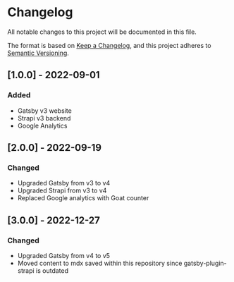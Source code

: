 # Changelog
All notable changes to this project will be documented in this file.

The format is based on [Keep a Changelog](https://keepachangelog.com/en/1.0.0/),
and this project adheres to [Semantic Versioning](https://semver.org/spec/v2.0.0.html).

## [1.0.0] - 2022-09-01

### Added
- Gatsby v3 website
- Strapi v3 backend
- Google Analytics

## [2.0.0] - 2022-09-19

### Changed
- Upgraded Gatsby from v3 to v4
- Upgraded Strapi from v3 to v4
- Replaced Google analytics with Goat counter

## [3.0.0] - 2022-12-27

### Changed
- Upgraded Gatsby from v4 to v5
- Moved content to mdx saved within this repository since gatsby-plugin-strapi is outdated